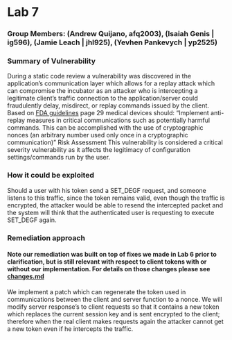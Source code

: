 
# Lab 7
### Group Members: (Andrew Quijano, afq2003), (Isaiah Genis | ig596), (Jamie Leach | jhl925), (Yevhen Pankevych | yp2525)

### Summary of Vulnerability
During a static code review a vulnerability was discovered in the application’s communication layer which allows for a replay attack which can compromise the incubator as an attacker who is intercepting a legitimate client’s traffic connection to the application/server could fraudulently delay, misdirect, or replay commands issued by the client. Based on [FDA guidelines](https://www.fda.gov/media/119933/download) page 29 medical devices should: “Implement anti-replay measures in critical communications such as potentially harmful commands. This can be accomplished with the use of cryptographic nonces (an arbitrary number used only once in a cryptographic communication)”
Risk Assessment
This vulnerability is considered a critical severity vulnerability as it affects the legitimacy of configuration settings/commands run by the user.

### How it could be exploited
Should a user with his token send a SET_DEGF request, and someone listens to this traffic, since the token remains valid, even though the traffic is encrypted, the attacker would be able to resend the intercepted packet and the system will think that the authenticated user is requesting to execute SET_DEGF again.  

### Remediation approach
#### Note our remediation was built on top of fixes we made in Lab 6 prior to clarification, but is still relevant with respect to client tokens with or without our implementation. For details on those changes please see [changes.md](changes.md)


We implement a patch which can regenerate the token used in communications between the client and server function to a nonce. We will modify server response’s to client requests so that it contains a new token which replaces the current session key and is sent encrypted to the client; therefore when the real client makes requests again the attacker cannot get a new token even if he intercepts the traffic.
